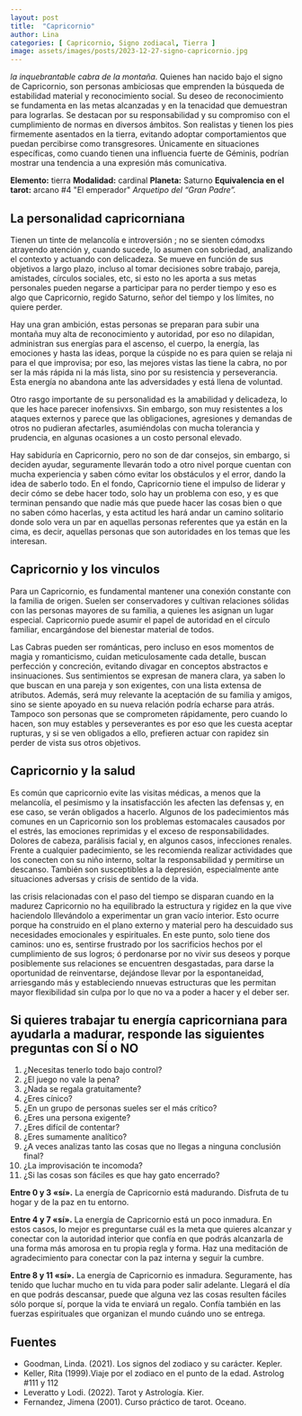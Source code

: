 ```yaml
---
layout: post
title:  "Capricornio"
author: Lina
categories: [ Capricornio, Signo zodiacal, Tierra ]
image: assets/images/posts/2023-12-27-signo-capricornio.jpg
---
```


*la inquebrantable cabra de la montaña.* Quienes han nacido bajo el signo de Capricornio, son personas ambiciosas que emprenden la búsqueda de estabilidad material y reconocimiento social. Su deseo de reconocimiento se fundamenta en las metas alcanzadas y en la tenacidad que demuestran para lograrlas. Se destacan por su responsabilidad y su compromiso con el cumplimiento de normas en diversos ámbitos. Son realistas y tienen los pies firmemente asentados en la tierra, evitando adoptar comportamientos que puedan percibirse como transgresores. Únicamente en situaciones específicas, como cuando tienen una influencia fuerte de Géminis, podrían mostrar una tendencia a una expresión más comunicativa. 


**Elemento:** tierra
**Modalidad:** cardinal
**Planeta:** Saturno
**Equivalencia en el tarot:** arcano #4 "El emperador" 
*Arquetipo del “Gran Padre”.*


## La personalidad capricorniana 

Tienen un tinte de melancolía e introversión ; no se sienten cómodxs atrayendo atención y, cuando sucede, lo asumen con sobriedad, analizando el contexto y actuando con delicadeza. Se mueve en función de sus objetivos a largo plazo, incluso al tomar decisiones sobre trabajo, pareja, amistades, círculos sociales, etc, si esto no les aporta a sus metas personales pueden negarse a participar para no perder tiempo y eso es algo que Capricornio, regido Saturno, señor del tiempo y los límites, no quiere perder. 

Hay una gran ambición, estas personas se preparan para subir una montaña muy alta de reconocimiento y autoridad, por eso no dilapidan, administran sus energías para el ascenso, el cuerpo, la energía, las emociones y hasta las ideas, porque la cúspide no es para quien se relaja ni para el que improvisa; por eso, las mejores vistas las tiene la cabra, no por ser la más rápida ni la más lista, sino por su resistencia y perseverancia. Esta energía no abandona ante las adversidades y está llena de voluntad.

Otro rasgo importante de su personalidad es la amabilidad y delicadeza, lo que les hace parecer inofensivxs. Sin embargo, son muy resistentes a los ataques externos y parece que las obligaciones, agresiones y demandas de otros no pudieran afectarles, asumiéndolas con mucha tolerancia y prudencia, en algunas ocasiones a un costo personal elevado.

Hay sabiduría en Capricornio, pero no son de dar consejos, sin embargo, si deciden ayudar, seguramente llevarán todo a otro nivel porque cuentan con mucha experiencia y saben cómo evitar los obstáculos y el error, dando la idea de saberlo todo. En el fondo, Capricornio tiene el impulso de liderar y decir cómo se debe hacer todo, solo hay un problema con eso, y es que terminan pensando que nadie más que puede hacer las cosas bien o que no saben cómo hacerlas, y esta actitud les hará andar un camino solitario donde solo vera un par en aquellas personas referentes que ya están en la cima, es decir, aquellas personas que son autoridades en los temas que les interesan. 

## Capricornio y los vinculos

Para un Capricornio, es fundamental mantener una conexión constante con la familia de origen. Suelen ser conservadores y cultivan relaciones sólidas con las personas mayores de su familia, a quienes les asignan un lugar especial. Capricornio puede asumir el papel de autoridad en el círculo familiar, encargándose del bienestar material de todos.

Las Cabras pueden ser románticas, pero incluso en esos momentos de magia y romanticismo, cuidan meticulosamente cada detalle, buscan perfección y concreción, evitando divagar en conceptos abstractos e insinuaciones. Sus sentimientos se expresan de manera clara, ya saben lo que buscan en una pareja y son exigentes, con una lista extensa de atributos. Además, será muy relevante la aceptación de su familia y amigos, sino se siente apoyado en su nueva relación podría echarse para atrás. Tampoco son personas que se comprometen rápidamente, pero cuando lo hacen, son muy estables y perseverantes es por eso que les cuesta aceptar rupturas, y si se ven obligados a ello, prefieren actuar con rapidez sin perder de vista sus otros objetivos.

## Capricornio y la salud

Es común que capricornio evite las visitas médicas, a menos que la melancolía, el pesimismo y la insatisfacción les afecten las defensas y, en ese caso, se verán obligados a hacerlo. Algunos de los padecimientos más comunes en un Capricornio son los problemas estomacales causados por el estrés, las emociones reprimidas y el exceso de responsabilidades. Dolores de cabeza, parálisis facial y, en algunos casos, infecciones renales. Frente a cualquier padecimiento, se les recomienda realizar actividades que los conecten con su niño interno, soltar la responsabilidad y permitirse un descanso. También son susceptibles a la depresión, especialmente ante situaciones adversas y crisis de sentido de la vida.

las crisis relacionadas con el paso del tiempo se disparan cuando en la madurez Capricornio no ha equilibrado la estructura y rigidez en la que vive haciendolo lllevándolo a experimentar un gran vacío interior. Esto ocurre porque ha construido en el plano externo y material pero ha descuidado sus necesidades emocionales y espirituales. En este punto, solo tiene dos caminos: uno es, sentirse frustrado por los sacrificios hechos por el cumplimiento de sus logros; ó perdonarse por no vivir sus deseos y porque posiblemente sus relaciones se encuentren desgastadas, para darse la oportunidad de reinventarse, dejándose llevar por la espontaneidad, arriesgando más y estableciendo nnuevas estructuras que les permitan mayor flexibilidad sin culpa por lo que no va a poder a hacer y el deber ser.

## Si quieres trabajar tu energía capricorniana para ayudarla a madurar, responde las siguientes preguntas con SÍ o NO

1. ¿Necesitas tenerlo todo bajo control? 
2. ¿El juego no vale la pena? 
3. ¿Nada se regala gratuitamente? 
4. ¿Eres cínico? 
5. ¿En un grupo de personas sueles ser el más crítico? 
6. ¿Eres una persona exigente? 
7. ¿Eres difícil de contentar? 
8. ¿Eres sumamente analítico? 
9. ¿A veces analizas tanto las cosas que no llegas a ninguna conclusión final? 
10. ¿La improvisación te incomoda? 
11. ¿Si las cosas son fáciles es que hay gato encerrado?

**Entre 0 y 3 «sí».** La energía de Capricornio está madurando. 
Disfruta de tu hogar y de la paz en tu entorno. 

**Entre 4 y 7 «sí».** La energía de Capricornio está un poco inmadura. 
En estos casos, lo mejor es preguntarse cuál es la meta que quieres alcanzar y conectar con la autoridad interior que confía en que podrás alcanzarla de una forma más amorosa en tu propia regla y forma. Haz una meditación de agradecimiento para conectar con la paz interna y seguir la cumbre. 

**Entre 8 y 11 «sí».** La energía de Capricornio es inmadura. Seguramente, has tenido que luchar mucho en tu vida para poder salir adelante. Llegará el día en que podrás descansar, puede que alguna vez las cosas resulten fáciles sólo porque sí, porque la vida te enviará un regalo. Confía también en las fuerzas espirituales que organizan el mundo cuándo uno se entrega. 


## Fuentes

* Goodman, Linda. (2021). Los signos del zodiaco y su carácter. Kepler.
* Keller, Rita (1999).Viaje por el zodiaco en el punto de la edad. Astrolog #111 y 112
* Leveratto y Lodi. (2022). Tarot y Astrología. Kier.
* Fernandez, Jimena (2001). Curso práctico de tarot. Oceano.


